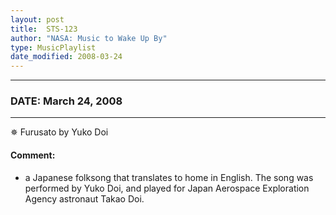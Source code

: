 ```yaml
---
layout: post
title:  STS-123
author: "NASA: Music to Wake Up By"
type: MusicPlaylist
date_modified: 2008-03-24
---
```


----
### DATE: March 24, 2008
----
✵ Furusato by Yuko Doi

#### Comment:
* a Japanese folksong that translates to home in English. The song was performed by Yuko Doi, and played for Japan Aerospace Exploration Agency astronaut Takao Doi.

